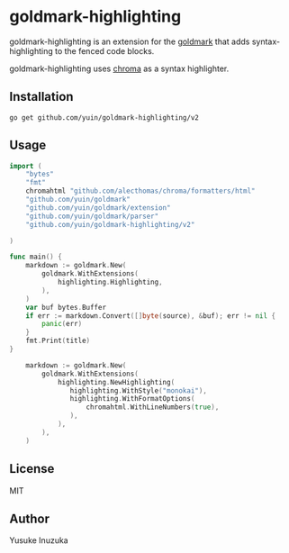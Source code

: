 goldmark-highlighting
=========================

goldmark-highlighting is an extension for the [goldmark](http://github.com/yuin/goldmark) 
that adds syntax-highlighting to the fenced code blocks.

goldmark-highlighting uses [chroma](https://github.com/alecthomas/chroma) as a
syntax highlighter.

Installation
--------------------

```
go get github.com/yuin/goldmark-highlighting/v2
```

Usage
--------------------

```go
import (
    "bytes"
    "fmt"
    chromahtml "github.com/alecthomas/chroma/formatters/html"
    "github.com/yuin/goldmark"
    "github.com/yuin/goldmark/extension"
    "github.com/yuin/goldmark/parser"
    "github.com/yuin/goldmark-highlighting/v2"

)

func main() {
    markdown := goldmark.New(
        goldmark.WithExtensions(
            highlighting.Highlighting,
        ),
    )
    var buf bytes.Buffer
    if err := markdown.Convert([]byte(source), &buf); err != nil {
        panic(err)
    }
    fmt.Print(title)
}
```


```go
    markdown := goldmark.New(
        goldmark.WithExtensions(
            highlighting.NewHighlighting(
               highlighting.WithStyle("monokai"),
               highlighting.WithFormatOptions(
                   chromahtml.WithLineNumbers(true),
               ),
            ),
        ),
    )
```

License
--------------------
MIT

Author
--------------------
Yusuke Inuzuka
